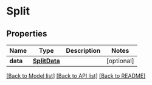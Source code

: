 # Split

## Properties
Name | Type | Description | Notes
------------ | ------------- | ------------- | -------------
**data** | [**SplitData**](SplitData.md) |  | [optional] 

[[Back to Model list]](../README.md#documentation-for-models) [[Back to API list]](../README.md#documentation-for-api-endpoints) [[Back to README]](../README.md)

